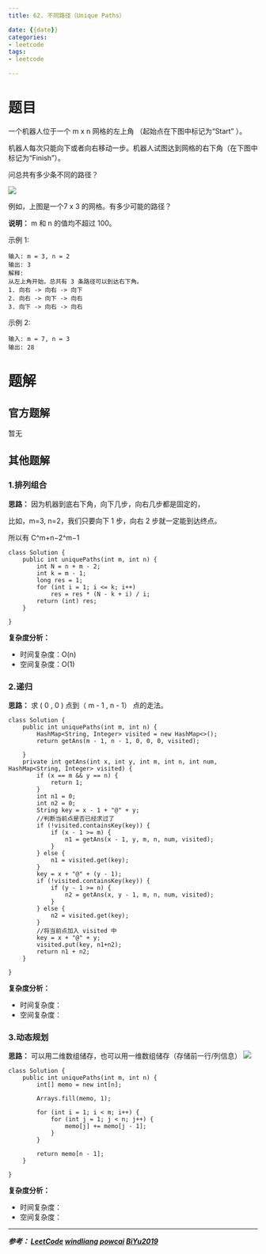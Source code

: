 ```yaml
---
title: 62. 不同路径（Unique Paths）

date: {{date}}
categories:
- leetcode
tags:
- leetcode

---
```

# 题目
一个机器人位于一个 m x n 网格的左上角 （起始点在下图中标记为“Start” ）。

机器人每次只能向下或者向右移动一步。机器人试图达到网格的右下角（在下图中标记为“Finish”）。

问总共有多少条不同的路径？

![](https://assets.leetcode-cn.com/aliyun-lc-upload/uploads/2018/10/22/robot_maze.png)

例如，上图是一个7 x 3 的网格。有多少可能的路径？

**说明：** m 和 n 的值均不超过 100。

示例 1:
```
输入: m = 3, n = 2
输出: 3
解释:
从左上角开始，总共有 3 条路径可以到达右下角。
1. 向右 -> 向右 -> 向下
2. 向右 -> 向下 -> 向右
3. 向下 -> 向右 -> 向右
```
示例 2:
```
输入: m = 7, n = 3
输出: 28
```


# 题解

## 官方题解
暂无

## 其他题解
### 1.排列组合
**思路：**
因为机器到底右下角，向下几步，向右几步都是固定的，

比如，m=3, n=2，我们只要向下 1 步，向右 2 步就一定能到达终点。

所以有 C^m+n−2^m−1
​
```
class Solution {
    public int uniquePaths(int m, int n) {
        int N = n + m - 2;
        int k = m - 1;
        long res = 1;
        for (int i = 1; i <= k; i++)
            res = res * (N - k + i) / i;
        return (int) res;
    }

}

```
**复杂度分析：**
- 时间复杂度：O(n)
- 空间复杂度：O(1)

### 2.递归
**思路：**
求 ( 0 , 0 ) 点到（ m - 1 , n - 1） 点的走法。
```
class Solution {
    public int uniquePaths(int m, int n) {
        HashMap<String, Integer> visited = new HashMap<>();
        return getAns(m - 1, n - 1, 0, 0, 0, visited);

    }
    private int getAns(int x, int y, int m, int n, int num, HashMap<String, Integer> visited) {
        if (x == m && y == n) {
            return 1;
        }
        int n1 = 0;
        int n2 = 0;
        String key = x - 1 + "@" + y;
        //判断当前点是否已经求过了
        if (!visited.containsKey(key)) {
            if (x - 1 >= m) {
                n1 = getAns(x - 1, y, m, n, num, visited);
            }
        } else {
            n1 = visited.get(key);
        }
        key = x + "@" + (y - 1);
        if (!visited.containsKey(key)) {
            if (y - 1 >= n) {
                n2 = getAns(x, y - 1, m, n, num, visited);
            }
        } else {
            n2 = visited.get(key);
        }
        //将当前点加入 visited 中
        key = x + "@" + y;
        visited.put(key, n1+n2);
        return n1 + n2;
    }

}

```
**复杂度分析：**
- 时间复杂度：
- 空间复杂度：

### 3.动态规划
**思路：**
可以用二维数组储存，也可以用一维数组储存（存储前一行/列信息）
![](https://i.loli.net/2019/09/25/Lfx9nogeA3h6rSX.png)
​
```
class Solution {
    public int uniquePaths(int m, int n) {
        int[] memo = new int[n];

        Arrays.fill(memo, 1);

        for (int i = 1; i < m; i++) {
            for (int j = 1; j < n; j++) {
                memo[j] += memo[j - 1];
            }
        }

        return memo[n - 1];
    }

}
```
**复杂度分析：**
- 时间复杂度：
- 空间复杂度：


---
***参考：
[LeetCode](https://leetcode-cn.com/problems/unique-paths/submissions/)
[windliang](https://leetcode-cn.com/problems/unique-paths/solution/xiang-xi-tong-su-de-si-lu-fen-xi-duo-jie-fa-by-20/)
[powcai](https://leetcode-cn.com/problems/unique-paths/solution/dong-tai-gui-hua-by-powcai-2/)
[BiYu2019](https://leetcode-cn.com/problems/unique-paths/solution/xiao-xue-ti-java-by-biyu_leetcode/)***
